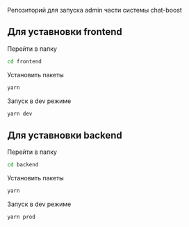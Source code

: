 Репозиторий для запуска admin части системы chat-boost

## Для уставновки frontend
Перейти в папку
```bash
cd frontend
```

Установить пакеты

```bash
yarn
```

Запуск в dev режиме

```bash
yarn dev
```


## Для уставновки backend


Перейти в папку
```bash
cd backend
```

Установить пакеты

```bash
yarn
```

Запуск в dev режиме

```bash
yarn prod
```
